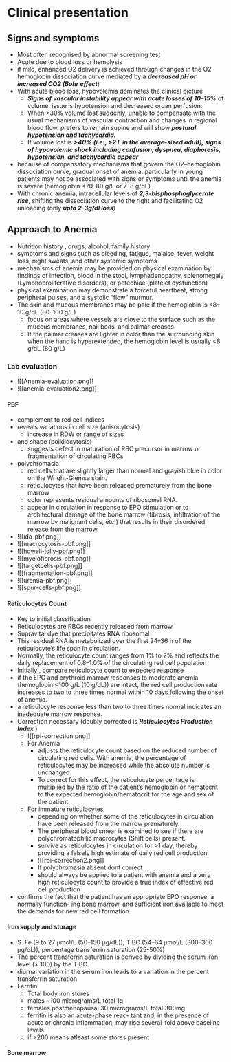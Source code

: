 # Clinical presentation 
## Signs and symptoms 
* Most often recognised by abnormal screening test 
* Acute due to blood loss or hemolysis 
* if mild, enhanced O2 delivery is achieved through changes in the O2–hemoglobin dissociation curve mediated by a ***decreased pH or increased CO2 (Bohr effect***)
* With acute blood loss, hypovolemia dominates the clinical picture 
	* ***Signs of vascular instability appear with acute losses of 10–15%*** of volume. issue is hypotension and decreased organ perfusion.
	* When >30%  volume lost suddenly,  unable to compensate with the usual mechanisms of vascular contraction and changes in regional blood flow.  prefers to remain supine and will show ***postural hypotension and tachycardia.***
	* If  volume lost is ***>40% (i.e., >2 L in the average-sized adult), signs of hypovolemic shock including confusion, dyspnea, diaphoresis, hypotension, and tachycardia appear***
* because of  compensatory mechanisms that govern the O2–hemoglobin dissociation curve,  gradual onset of anemia, particularly in young patients may not be associated with signs or symptoms until the anemia is severe (hemoglobin <70–80 g/L or 7–8 g/dL)
* With chronic anemia, intracellular levels of ***2,3-bisphosphoglycerate rise***, shifting the dissociation curve to the right and facilitating O2 unloading (only ***upto 2-3g/dl loss***)

## Approach to Anemia 
* Nutrition history , drugs, alcohol, family history 
* symptoms and signs such as bleeding, fatigue, malaise, fever, weight loss, night sweats, and other systemic symptoms 
* mechanisms of anemia may be provided on physical examination by findings of infection, blood in the stool, lymphadenopathy, splenomegaly (Lymphoproliferative disorders), or petechiae (platelet dysfunction)
* physical examination may demonstrate a forceful heartbeat, strong peripheral pulses, and a systolic “flow” murmur. 
* The skin and mucous membranes may be pale if the hemoglobin is <8–10 g/dL (80–100 g/L)
	* focus on areas where vessels are close to the surface such as the mucous membranes, nail beds, and palmar creases. 
	* If the palmar creases are lighter in color than the surrounding skin when the hand is hyperextended, the hemoglobin level is usually <8 g/dL (80 g/L)
### Lab evaluation 
* ![[Anemia-evaluation.png]]
* ![[anemia-evaluation2.png]]
#### PBF
* complement to red cell indices 
* reveals variations in cell size (anisocytosis)
	* increase in RDW or range of sizes
* and shape (poikilocytosis)
	* suggests defect in maturation of RBC precursor in marrow or fragmentation of circulating RBCs 
* polychromasia 
	* red cells that are slightly larger than normal and grayish blue in color on the Wright-Giemsa stain.
	* reticulocytes that have been released prematurely from the bone marrow 
	* color represents residual amounts of ribosomal RNA. 
	* appear in circulation in response to EPO stimulation or to architectural damage of the bone marrow (fibrosis, infiltration of the marrow by malignant cells, etc.) that results in their disordered release from the marrow.
* ![[ida-pbf.png]]
* ![[macrocytosis-pbf.png]]
* ![[howell-jolly-pbf.png]]
* ![[myelofibrosis-pbf.png]]
* ![[targetcells-pbf.png]]
* ![[fragmentation-pbf.png]]
* ![[uremia-pbf.png]]
* ![[spur-cells-pbf.png]]
#### Reticulocytes Count 
* Key to initial classification 
* Reticulocytes are RBCs recently released from marrow 
* Supravital dye that precipitates RNA ribosomal 
* This residual RNA is metabolized over the first 24–36 h of the reticulocyte’s life span in circulation.
* Normally, the reticulocyte count ranges from 1% to 2% and reflects the daily replacement of 0.8–1.0% of the circulating red cell population
* Initially , compare reticulocyte count to expected response 
* if the EPO and erythroid marrow responses to moderate anemia (hemoglobin <100 g/L (10 g/dL)) are intact, the red cell production rate increases to two to three times normal within 10 days following the onset of anemia.
* a reticulocyte response less than two to three times normal indicates an inadequate marrow response.
* Correction necessary (doubly corrected is ***Reticulocytes Production Index*** )
	* ![[rpi-correction.png]]
	* For Anemia 
		* adjusts the reticulocyte count based on the reduced number of circulating red cells. With anemia, the percentage of reticulocytes may be increased while the absolute number is unchanged. 
		* To correct for this effect, the reticulocyte percentage is multiplied by the ratio of the patient’s hemoglobin or hematocrit to the expected hemoglobin/hematocrit for the age and sex of the patient
	* For immature reticulocytes 
		* depending on whether some of the reticulocytes in circulation have been released from the marrow prematurely. 
		* The peripheral blood smear is examined to see if there are polychromatophilic macrocytes (Shift cells) present.
		* survive as reticulocytes in circulation for >1 day, thereby providing a falsely high estimate of daily red cell production.
		* ![[rpi-correction2.png]]
		* If polychromasia absent dont correct 
		* should always be applied to a patient with anemia and a very high reticulocyte count to provide a true index of effective red cell production
* confirms the fact that the patient has an appropriate EPO response, a normally function- ing bone marrow, and sufficient iron available to meet the demands for new red cell formation.
#### Iron supply and storage 
* S. Fe (9 to 27 μmol/L (50–150 μg/dL)), TIBC (54–64 μmol/L (300–360 μg/dL)), percentage transferrin saturation (25-50%)
* The percent transferrin saturation is derived by dividing the serum iron level (× 100) by the TIBC.
* diurnal variation in the serum iron leads to a variation in the percent transferrin saturation 
* Ferritin
	* Total body iron stores
	* males ~100 micrograms/L total 1g
	* females postmenopausal 30 micrograms/L total 300mg 
	* ferritin is also an acute-phase reac- tant and, in the presence of acute or chronic inflammation, may rise several-fold above baseline levels.
	* if >200 means atleast some stores present 
#### Bone marrow 


